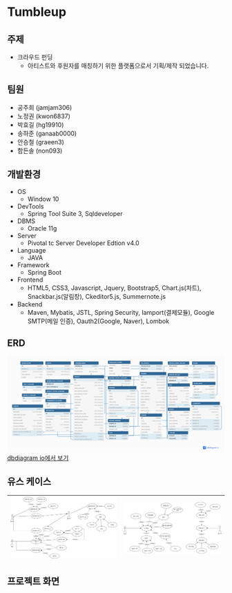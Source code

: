 # Tumbleup
## 주제
* 크라우드 펀딩
    * 아티스트와 후원자를 매칭하기 위한 플랫폼으로서 기획/제작 되었습니다.
## 팀원
* 공주희 (jamjam306)
* 노정권 (kwon6837)
* 박효길 (hg19910)
* 송하준 (ganaab0000)
* 안승철 (graeen3)
* 함든솔 (non093)
## 개발환경
* OS
    * Window 10
* DevTools
    * Spring Tool Suite 3, Sqldeveloper
* DBMS
    * Oracle 11g
* Server
    * Pivotal tc Server Developer Edtion v4.0
* Language
    * JAVA
* Framework
    * Spring Boot
* Frontend 
    * HTML5, CSS3, Javascript, Jquery, Bootstrap5, Chart.js(차트), Snackbar.js(알림창), Ckeditor5.js, Summernote.js
* Backend
    * Maven, Mybatis, JSTL, Spring Security, Iamport(결제모듈), Google SMTP(메일 인증), Oauth2(Google, Naver), Lombok
## ERD
![tumbleup_erd](/docs/img/tumbleup_erd.png)
[dbdiagram io에서 보기](https://dbdiagram.io/d/605840deecb54e10c33c9058)

## 유스 케이스

 ![tumbleup_erd](/docs/img/usecase_1.jpg) | ![tumbleup_erd](/docs/img/usecase_2.jpg)
:-------------------------:|:-------------------------:



## 프로젝트 화면

